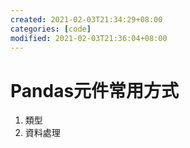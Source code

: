 ```yaml
---
created: 2021-02-03T21:34:29+08:00
categories: [code]
modified: 2021-02-03T21:36:04+08:00
---
```


# Pandas元件常用方式

1. 類型
1. 資料處理
<!--stackedit_data:
eyJoaXN0b3J5IjpbMTg2NTQ1MTE1NF19
-->